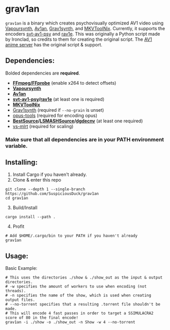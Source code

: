# grav1an
`grav1an` is a binary which creates psychovisually optimized AV1 video using [Vapoursynth](https://github.com/vapoursynth/vapoursynth), [Av1an](https://github.com/master-of-zen/Av1an), [Grav1synth](https://github.com/rust-av/grav1synth), and [MKVToolNix](https://github.com/nmaier/mkvtoolnix). Currently, it supports the encoders [svt-av1-psy](https://github.com/gianni-rosato/svt-av1-psy) and [rav1e](https://github.com/xiph/rav1e). This was originally a Python script made by Ironclad, so credits to them for creating the original script. The [AV1 anime server](https://discord.gg/83dRFDFDp7) has the original script & support.

## Dependencies:
Bolded dependencies are **required**.
* **[FFmpeg/FFprobe](https://ffmpeg.org)** (enable x264 to detect offsets)
* **[Vapoursynth](https://github.com/vapoursynth/vapoursynth)**
* **[Av1an](https://github.com/master-of-zen/Av1an)**
* **[svt-av1-psy](https://github.com/gianni-rosato/svt-av1-psy)/[rav1e](https://github.com/xiph/rav1e)** (at least one is required)
* **[MKVToolNix](https://mkvtoolnix.download)**
* [Grav1synth](https://github.com/rust-av/grav1synth) (required if `--no-grain` is unset)
* [opus-tools](https://github.com/xiph/opus-tools) (required for encoding opus)
* **[BestSource](https://github.com/vapoursynth/bestsource)/[LSMASHSource](https://github.com/HomeOfAviSynthPlusEvolution/L-SMASH-Works)/[dgdecnv](https://www.rationalqm.us/dgdecnv/dgdecnv.html)** (at least one required)
* [vs-mlrt](https://github.com/AmusementClub/vs-mlrt) (required for scaling)
### Make sure that all dependencies are in your PATH environment variable.
## Installing:
1. Install Cargo if you haven't already.
2. Clone & enter this repo
```
git clone --depth 1 --single-branch https://github.com/SuspiciousDuck/grav1an
cd grav1an
```
3. Build/Install
```
cargo install --path .
```
4. Profit
```
# Add $HOME/.cargo/bin to your PATH if you haven't already
grav1an
```
## Usage:
Basic Example:
```
# This uses the directories ./show & ./show_out as the input & output directories.
# -w specifies the amount of workers to use when encoding (not threads).
# -n specifies the name of the show, which is used when creating output files.
# --no-torrent specifies that a resulting .torrent file shouldn't be made.
# This will encode 4 fast passes in order to target a SSIMULACRA2 score of 80 in the final encode!
grav1an -i ./show -o ./show_out -n Show -w 4 --no-torrent
```